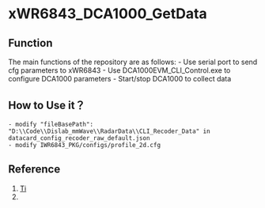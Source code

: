 # xWR6843_DCA1000_GetData

## Function 

The main functions of the repository are as follows:
    - Use serial port to send cfg parameters to xWR6843 
    - Use DCA1000EVM_CLI_Control.exe to configure DCA1000 parameters
    - Start/stop DCA1000 to collect data


## How to Use it？
    - modify "fileBasePath": "D:\\Code\\Dislab_mmWave\\RadarData\\CLI_Recoder_Data" in datacard_config_recoder_raw_default.json
    - modify IWR6843_PKG/configs/profile_2d.cfg


## Reference

1. [Ti](https://www.ti.com/)
2. 

